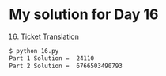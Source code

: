 # My solution for Day 16

16. [Ticket Translation](https://adventofcode.com/2020/day/16)
```bash
$ python 16.py
Part 1 Solution =  24110
Part 2 Solution =  6766503490793
```
